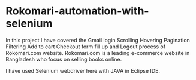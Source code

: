 # Rokomari-automation-with-selenium

In this project I have covered the 
Gmail login
Scrolling
Hovering
Pagination
Filtering
Add to cart
Checkout form fill up and 
Logout process of Rokomari.com website. Rokomari.com is a leading e-commerce website in Bangladesh who focus on selling books online.

I have used Selenium webdriver here with JAVA in Eclipse IDE.
